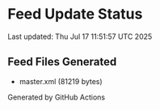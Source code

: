 # Feed Update Status
Last updated: Thu Jul 17 11:51:57 UTC 2025

## Feed Files Generated
- master.xml (81219 bytes)

Generated by GitHub Actions
